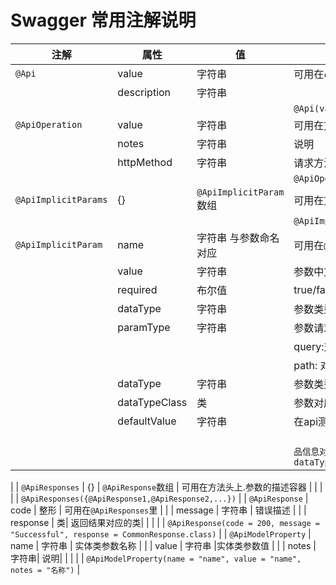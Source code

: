 # Swagger 常用注解说明

| **注解** | **属性** | **值** | **备注** |
|---------|---------|------|------------|
| `@Api` | value | 字符串 | 可用在`class`头上,`class`描述 |
|        | description | 字符串 |  |
| | | | `@Api(value = "xxx", description = "xxx")` |
| `@ApiOperation` | value | 字符串 | 可用在方法头上.参数的描述容器 |
|                 | notes | 字符串 | 说明 |
|                 | httpMethod |字符串| 请求方法 |  
| | | | `@ApiOperation(value = "xxx", notes = "xxx", method = "GET")` |
| `@ApiImplicitParams` | {} | `@ApiImplicitParam`数组 | 可用在方法头上.参数的描述容器 |
| | | | `@ApiImplicitParams({@ApiImplicitParam1,@ApiImplicitParam2,...})` |
| `@ApiImplicitParam` | name         | 字符串 与参数命名对应  | 可用在`@ApiImplicitParams`里 |
|                     | value        | 字符串 | 参数中文描述 |
|                     | required     | 布尔值 | true/false |
|                     | dataType     | 字符串 | 参数类型 |
|                     | paramType    | 字符串 | 参数请求方式:query/path |
|                     |              |       | query:对应`@RequestParam`传递|
|                     |              |       | path: 对应`@PathVariable`{}path传递 |
| 					 |dataType|字符串| 参数类型|
|					 |dataTypeClass|类| 参数对应的类|
|                     | defaultValue | 字符串 | 在api测试中默认值 |
||| |     `            @ApiImplicitParam(name = "newProduct", value = "商品信息对象", required = true, dataType = "Product", dataTypeClass = Product.class)`
 |
| `@ApiResponses` | {} | `@ApiResponse`数组 | 可用在方法头上.参数的描述容器 |
| | | | `@ApiResponses({@ApiResponse1,@ApiResponse2,...})` |
| `@ApiResponse`      | code         | 整形   | 可用在`@ApiResponses`里 |
|                     | message      | 字符串 | 错误描述 |
|                     | response      | 类| 返回结果对应的类|
| | | | `@ApiResponse(code = 200, message = "Successful", response = CommonResponse.class)` |
| `@ApiModelProperty` | name         | 字符串   | 实体类参数名称 |
|                     | value      | 字符串 |实体类参数值 |
|                     | notes      | 字符串| 说明|
| | | | `@ApiModelProperty(name = "name", value = "name", notes = "名称")` |
